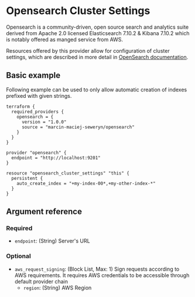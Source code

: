 # Opensearch Cluster Settings

Opensearch is a community-driven, open source search and analytics suite derived from 
 Apache 2.0 licensed Elasticsearch 7.10.2 & Kibana 7.10.2 which is notably offered as manged service
 from AWS.

Resources offered by this provider allow for configuration of cluster settings,
 which are described in more detail in
 [OpenSearch documentation](https://opensearch.org/docs/latest/opensearch/rest-api/cluster-settings/).

## Basic example

Following example can be used to only allow automatic creation of indexes prefixed with given strings.

```hcl
terraform {
  required_providers {
    opensearch = {
      version = "1.0.0"
      source = "marcin-maciej-seweryn/opensearch"
    }
  }
}

provider "opensearch" {
  endpoint = "http://localhost:9201"
}

resource "opensearch_cluster_settings" "this" {
  persistent {
    auto_create_index = "+my-index-00*,+my-other-index-*"
  }
}
```

## Argument reference

### Required
- `endpoint`: (String) Server's URL

### Optional
- `aws_request_signing`: (Block List, Max: 1) Sign requests according to AWS requirements. It requires AWS credentials to be accessible through default provider chain
  - `region`: (String) AWS Region
